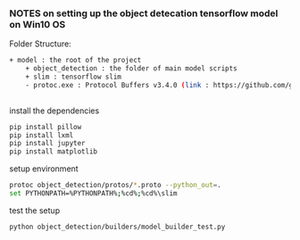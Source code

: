 ### NOTES on setting up the object detecation tensorflow model on Win10 OS

Folder Structure:
```bash
+ model : the root of the project
    + object_detection : the folder of main model scripts
    + slim : tensorflow slim
    - protoc.exe : Protocol Buffers v3.4.0 (link : https://github.com/google/protobuf/releases/tag/v3.4.0)
    
```

install the dependencies
```bash
pip install pillow
pip install lxml
pip install jupyter
pip install matplotlib

```

setup environment 
```bash
protoc object_detection/protos/*.proto --python_out=.
set PYTHONPATH=%PYTHONPATH%;%cd%;%cd%\slim   

```

test the setup 
```bash
python object_detection/builders/model_builder_test.py

```
